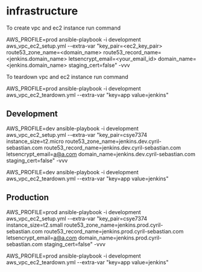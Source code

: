 # infrastructure

To create vpc and ec2 instance run command 

AWS_PROFILE=prod ansible-playbook -i development  aws_vpc_ec2_setup.yml  --extra-var "key_pair=<ec2_key_pair> route53_zone_name=<domain_name> route53_record_name=<jenkins.domain_name> letsencrypt_email=<your_email_id> domain_name=<jenkins.domain_name> staging_cert=false"  -vvv

To teardown vpc and ec2 instance run command

AWS_PROFILE=prod ansible-playbook -i development aws_vpc_ec2_teardown.yml --extra-var "key=app value=jenkins"


## Development
<!-- To create vpc and ec2 instance run command  -->
AWS_PROFILE=dev ansible-playbook -i development aws_vpc_ec2_setup.yml --extra-var "key_pair=csye7374 instance_size=t2.micro route53_zone_name=jenkins.dev.cyril-sebastian.com route53_record_name=jenkins.dev.cyril-sebastian.com letsencrypt_email=a@a.com domain_name=jenkins.dev.cyril-sebastian.com staging_cert=false" -vvv

<!-- To teardown vpc and ec2 instance run command -->
AWS_PROFILE=dev ansible-playbook -i development aws_vpc_ec2_teardown.yml --extra-var "key=app value=jenkins"

## Production
<!-- To create vpc and ec2 instance run command  -->
AWS_PROFILE=prod ansible-playbook -i development aws_vpc_ec2_setup.yml --extra-var "key_pair=csye7374 instance_size=t2.small route53_zone_name=jenkins.prod.cyril-sebastian.com route53_record_name=jenkins.prod.cyril-sebastian.com letsencrypt_email=a@a.com domain_name=jenkins.prod.cyril-sebastian.com staging_cert=false" -vvv

<!-- To teardown vpc and ec2 instance run command -->
AWS_PROFILE=prod ansible-playbook -i development aws_vpc_ec2_teardown.yml --extra-var "key=app value=jenkins"